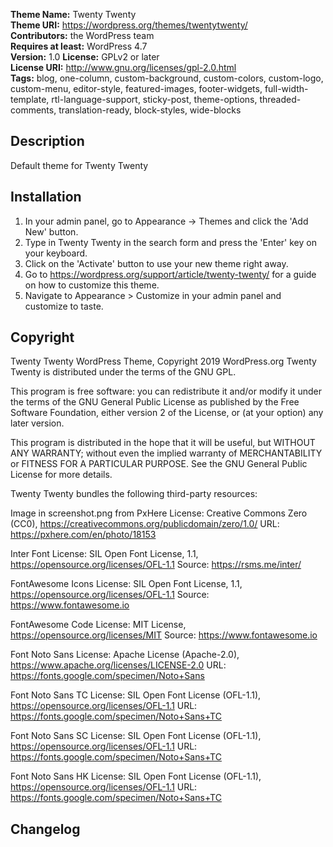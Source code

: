 **Theme Name:** Twenty Twenty  
**Theme URI:** https://wordpress.org/themes/twentytwenty/  
**Contributors:** the WordPress team  
**Requires at least:** WordPress 4.7  
**Version:** 1.0
**License:** GPLv2 or later  
**License URI:** http://www.gnu.org/licenses/gpl-2.0.html  
**Tags:** blog, one-column, custom-background, custom-colors, custom-logo, custom-menu, editor-style, featured-images, footer-widgets, full-width-template, rtl-language-support, sticky-post, theme-options, threaded-comments, translation-ready, block-styles, wide-blocks

## Description

Default theme for Twenty Twenty

## Installation

1. In your admin panel, go to Appearance -> Themes and click the 'Add New' button.
2. Type in Twenty Twenty in the search form and press the 'Enter' key on your keyboard.
3. Click on the 'Activate' button to use your new theme right away.
4. Go to https://wordpress.org/support/article/twenty-twenty/ for a guide on how to customize this theme.
5. Navigate to Appearance > Customize in your admin panel and customize to taste.

## Copyright

Twenty Twenty WordPress Theme, Copyright 2019 WordPress.org
Twenty Twenty is distributed under the terms of the GNU GPL.

This program is free software: you can redistribute it and/or modify
it under the terms of the GNU General Public License as published by
the Free Software Foundation, either version 2 of the License, or
(at your option) any later version.

This program is distributed in the hope that it will be useful,
but WITHOUT ANY WARRANTY; without even the implied warranty of
MERCHANTABILITY or FITNESS FOR A PARTICULAR PURPOSE. See the
GNU General Public License for more details.

Twenty Twenty bundles the following third-party resources:

Image in screenshot.png from PxHere
License: Creative Commons Zero (CC0), https://creativecommons.org/publicdomain/zero/1.0/
URL: https://pxhere.com/en/photo/18153

Inter Font
License: SIL Open Font License, 1.1, https://opensource.org/licenses/OFL-1.1
Source: https://rsms.me/inter/

FontAwesome Icons
License: SIL Open Font License, 1.1, https://opensource.org/licenses/OFL-1.1
Source: https://www.fontawesome.io

FontAwesome Code
License: MIT License, https://opensource.org/licenses/MIT
Source: https://www.fontawesome.io

Font Noto Sans 
License: Apache License (Apache-2.0), https://www.apache.org/licenses/LICENSE-2.0
URL: https://fonts.google.com/specimen/Noto+Sans

Font Noto Sans TC
License: SIL Open Font License (OFL-1.1), https://opensource.org/licenses/OFL-1.1 
URL: https://fonts.google.com/specimen/Noto+Sans+TC

Font Noto Sans SC
License: SIL Open Font License (OFL-1.1), https://opensource.org/licenses/OFL-1.1 
URL: https://fonts.google.com/specimen/Noto+Sans+TC

Font Noto Sans HK
License: SIL Open Font License (OFL-1.1), https://opensource.org/licenses/OFL-1.1 
URL: https://fonts.google.com/specimen/Noto+Sans+TC

## Changelog


